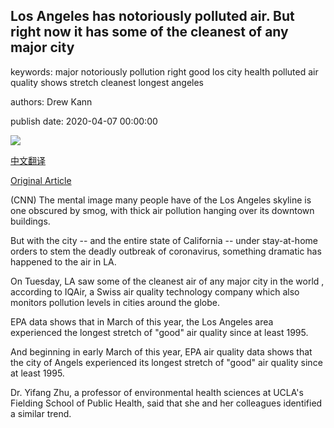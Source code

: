 ## Los Angeles has notoriously polluted air. But right now it has some of the cleanest of any major city

keywords: major notoriously pollution right good los city health polluted air quality shows stretch cleanest longest angeles

authors: Drew Kann

publish date: 2020-04-07 00:00:00

![](https://cdn.cnn.com/cnnnext/dam/assets/200407155507-04-los-angeles-smog-super-tease.jpg)

[中文翻译](Los%20Angeles%20has%20notoriously%20polluted%20air.%20But%20right%20now%20it%20has%20some%20of%20the%20cleanest%20of%20any%20major%20city_zh.md)

[Original Article](https://edition.cnn.com/2020/04/07/us/los-angeles-pollution-clean-air-coronavirus-trnd/index.html)

(CNN) The mental image many people have of the Los Angeles skyline is one obscured by smog, with thick air pollution hanging over its downtown buildings.

But with the city -- and the entire state of California -- under stay-at-home orders to stem the deadly outbreak of coronavirus, something dramatic has happened to the air in LA.

On Tuesday, LA saw some of the cleanest air of any major city in the world , according to IQAir, a Swiss air quality technology company which also monitors pollution levels in cities around the globe.

EPA data shows that in March of this year, the Los Angeles area experienced the longest stretch of "good" air quality since at least 1995.

And beginning in early March of this year, EPA air quality data shows that the city of Angels experienced its longest stretch of "good" air quality since at least 1995.

Dr. Yifang Zhu, a professor of environmental health sciences at UCLA's Fielding School of Public Health, said that she and her colleagues identified a similar trend.